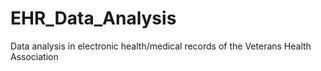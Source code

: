 # EHR_Data_Analysis
Data analysis in electronic health/medical records of the Veterans Health Association
